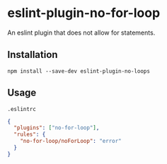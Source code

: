 # eslint-plugin-no-for-loop
An eslint plugin that does not allow for statements.

## Installation
```
npm install --save-dev eslint-plugin-no-loops
```

## Usage
`.eslintrc`

```json
{
  "plugins": ["no-for-loop"],
  "rules": {
    "no-for-loop/noForLoop": "error"
  }
}
```